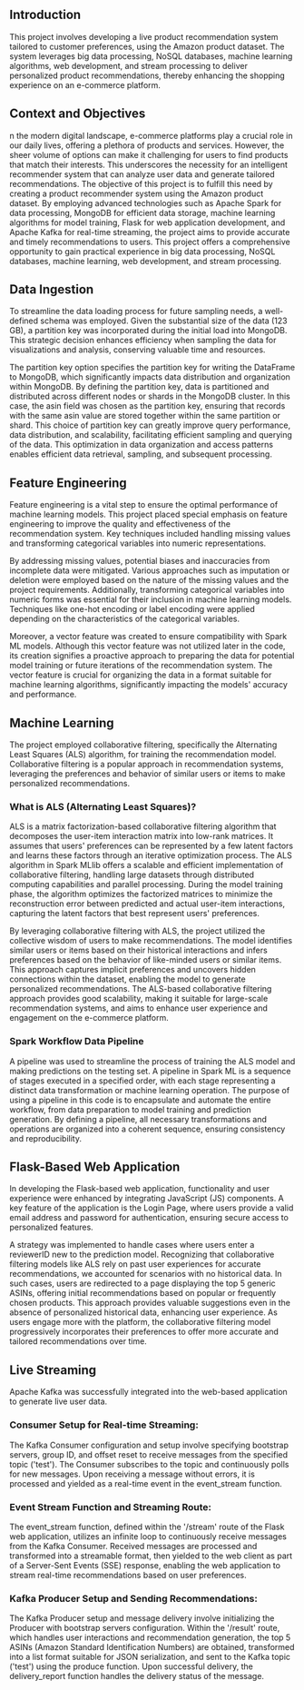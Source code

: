 
## Introduction
This project involves developing a live product recommendation system tailored to customer preferences, using the Amazon product dataset. The system leverages big data processing, NoSQL databases, machine learning algorithms, web development, and stream processing to deliver personalized product recommendations, thereby enhancing the shopping experience on an e-commerce platform.

## Context and Objectives
n the modern digital landscape, e-commerce platforms play a crucial role in our daily lives, offering a plethora of products and services. However, the sheer volume of options can make it challenging for users to find products that match their interests. This underscores the necessity for an intelligent recommender system that can analyze user data and generate tailored recommendations. The objective of this project is to fulfill this need by creating a product recommender system using the Amazon product dataset. By employing advanced technologies such as Apache Spark for data processing, MongoDB for efficient data storage, machine learning algorithms for model training, Flask for web application development, and Apache Kafka for real-time streaming, the project aims to provide accurate and timely recommendations to users. This project offers a comprehensive opportunity to gain practical experience in big data processing, NoSQL databases, machine learning, web development, and stream processing.

## Data Ingestion
To streamline the data loading process for future sampling needs, a well-defined schema was employed. Given the substantial size of the data (123 GB), a partition key was incorporated during the initial load into MongoDB. This strategic decision enhances efficiency when sampling the data for visualizations and analysis, conserving valuable time and resources.

The partition key option specifies the partition key for writing the DataFrame to MongoDB, which significantly impacts data distribution and organization within MongoDB. By defining the partition key, data is partitioned and distributed across different nodes or shards in the MongoDB cluster. In this case, the asin field was chosen as the partition key, ensuring that records with the same asin value are stored together within the same partition or shard. This choice of partition key can greatly improve query performance, data distribution, and scalability, facilitating efficient sampling and querying of the data. This optimization in data organization and access patterns enables efficient data retrieval, sampling, and subsequent processing.


## Feature Engineering
Feature engineering is a vital step to ensure the optimal performance of machine learning models. This project placed special emphasis on feature engineering to improve the quality and effectiveness of the recommendation system. Key techniques included handling missing values and transforming categorical variables into numeric representations.

By addressing missing values, potential biases and inaccuracies from incomplete data were mitigated. Various approaches such as imputation or deletion were employed based on the nature of the missing values and the project requirements. Additionally, transforming categorical variables into numeric forms was essential for their inclusion in machine learning models. Techniques like one-hot encoding or label encoding were applied depending on the characteristics of the categorical variables.

Moreover, a vector feature was created to ensure compatibility with Spark ML models. Although this vector feature was not utilized later in the code, its creation signifies a proactive approach to preparing the data for potential model training or future iterations of the recommendation system. The vector feature is crucial for organizing the data in a format suitable for machine learning algorithms, significantly impacting the models' accuracy and performance.

## Machine Learning
The project employed collaborative filtering, specifically the Alternating Least Squares (ALS) algorithm, for training the recommendation model. Collaborative filtering is a popular approach in recommendation systems, leveraging the preferences and behavior of similar users or items to make personalized recommendations.

### What is ALS (Alternating Least Squares)?
ALS is a matrix factorization-based collaborative filtering algorithm that decomposes the user-item interaction matrix into low-rank matrices. It assumes that users' preferences can be represented by a few latent factors and learns these factors through an iterative optimization process. The ALS algorithm in Spark MLlib offers a scalable and efficient implementation of collaborative filtering, handling large datasets through distributed computing capabilities and parallel processing. During the model training phase, the algorithm optimizes the factorized matrices to minimize the reconstruction error between predicted and actual user-item interactions, capturing the latent factors that best represent users' preferences.

By leveraging collaborative filtering with ALS, the project utilized the collective wisdom of users to make recommendations. The model identifies similar users or items based on their historical interactions and infers preferences based on the behavior of like-minded users or similar items. This approach captures implicit preferences and uncovers hidden connections within the dataset, enabling the model to generate personalized recommendations. The ALS-based collaborative filtering approach provides good scalability, making it suitable for large-scale recommendation systems, and aims to enhance user experience and engagement on the e-commerce platform.

### Spark Workflow Data Pipeline 
A pipeline was used to streamline the process of training the ALS model and making predictions on the testing set. A pipeline in Spark ML is a sequence of stages executed in a specified order, with each stage representing a distinct data transformation or machine learning operation. The purpose of using a pipeline in this code is to encapsulate and automate the entire workflow, from data preparation to model training and prediction generation. By defining a pipeline, all necessary transformations and operations are organized into a coherent sequence, ensuring consistency and reproducibility.

 ## Flask-Based Web Application
 In developing the Flask-based web application, functionality and user experience were enhanced by integrating JavaScript (JS) components. A key feature of the application is the Login Page, where users provide a valid email address and password for authentication, ensuring secure access to personalized features.

A strategy was implemented to handle cases where users enter a reviewerID new to the prediction model. Recognizing that collaborative filtering models like ALS rely on past user experiences for accurate recommendations, we accounted for scenarios with no historical data. In such cases, users are redirected to a page displaying the top 5 generic ASINs, offering initial recommendations based on popular or frequently chosen products. This approach provides valuable suggestions even in the absence of personalized historical data, enhancing user experience. As users engage more with the platform, the collaborative filtering model progressively incorporates their preferences to offer more accurate and tailored recommendations over time.

## Live Streaming
Apache Kafka was successfully integrated into the web-based application to generate live user data.

### Consumer Setup for Real-time Streaming:

The Kafka Consumer configuration and setup involve specifying bootstrap servers, group ID, and offset reset to receive messages from the specified topic ('test'). The Consumer subscribes to the topic and continuously polls for new messages. Upon receiving a message without errors, it is processed and yielded as a real-time event in the event_stream function.


### Event Stream Function and Streaming Route:
The event_stream function, defined within the '/stream' route of the Flask web application, utilizes an infinite loop to continuously receive messages from the Kafka Consumer. Received messages are processed and transformed into a streamable format, then yielded to the web client as part of a Server-Sent Events (SSE) response, enabling the web application to stream real-time recommendations based on user preferences. 

### Kafka Producer Setup and Sending Recommendations:
The Kafka Producer setup and message delivery involve initializing the Producer with bootstrap servers configuration. Within the '/result' route, which handles user interactions and recommendation generation, the top 5 ASINs (Amazon Standard Identification Numbers) are obtained, transformed into a list format suitable for JSON serialization, and sent to the Kafka topic ('test') using the produce function. Upon successful delivery, the delivery_report function handles the delivery status of the message.


